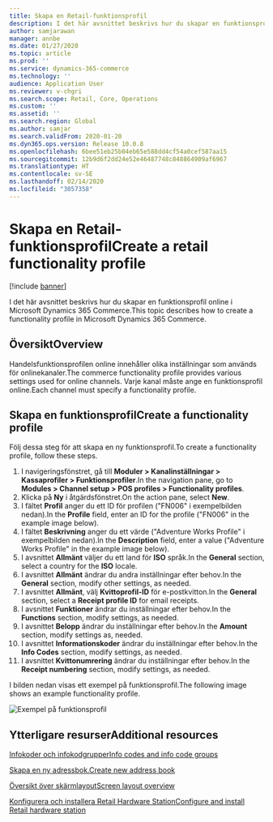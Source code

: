 ```yaml
---
title: Skapa en Retail-funktionsprofil
description: I det här avsnittet beskrivs hur du skapar en funktionsprofil online i Microsoft Dynamics 365 Commerce.
author: samjarawan
manager: annbe
ms.date: 01/27/2020
ms.topic: article
ms.prod: ''
ms.service: dynamics-365-commerce
ms.technology: ''
audience: Application User
ms.reviewer: v-chgri
ms.search.scope: Retail, Core, Operations
ms.custom: ''
ms.assetid: ''
ms.search.region: Global
ms.author: samjar
ms.search.validFrom: 2020-01-20
ms.dyn365.ops.version: Release 10.0.8
ms.openlocfilehash: 6bee51eb25b04eb65e588dd4cf54a0cef587aa15
ms.sourcegitcommit: 12b9d6f2dd24e52e46487748c848864909af6967
ms.translationtype: HT
ms.contentlocale: sv-SE
ms.lasthandoff: 02/14/2020
ms.locfileid: "3057358"
---
```

# <a name="create-a-retail-functionality-profile"></a><span data-ttu-id="5a5db-103">Skapa en Retail-funktionsprofil</span><span class="sxs-lookup"><span data-stu-id="5a5db-103">Create a retail functionality profile</span></span>


[!include [banner](includes/banner.md)]

<span data-ttu-id="5a5db-104">I det här avsnittet beskrivs hur du skapar en funktionsprofil online i Microsoft Dynamics 365 Commerce.</span><span class="sxs-lookup"><span data-stu-id="5a5db-104">This topic describes how to create a functionality profile in Microsoft Dynamics 365 Commerce.</span></span>

## <a name="overview"></a><span data-ttu-id="5a5db-105">Översikt</span><span class="sxs-lookup"><span data-stu-id="5a5db-105">Overview</span></span>

<span data-ttu-id="5a5db-106">Handelsfunktionsprofilen online innehåller olika inställningar som används för onlinekanaler.</span><span class="sxs-lookup"><span data-stu-id="5a5db-106">The commerce functionality profile provides various settings used for online channels.</span></span> <span data-ttu-id="5a5db-107">Varje kanal måste ange en funktionsprofil online.</span><span class="sxs-lookup"><span data-stu-id="5a5db-107">Each channel must specify a functionality profile.</span></span>

## <a name="create-a-functionality-profile"></a><span data-ttu-id="5a5db-108">Skapa en funktionsprofil</span><span class="sxs-lookup"><span data-stu-id="5a5db-108">Create a functionality profile</span></span>

<span data-ttu-id="5a5db-109">Följ dessa steg för att skapa en ny funktionsprofil.</span><span class="sxs-lookup"><span data-stu-id="5a5db-109">To create a functionality profile, follow these steps.</span></span>

1. <span data-ttu-id="5a5db-110">I navigeringsfönstret, gå till **Moduler \> Kanalinställningar \> Kassaprofiler \> Funktionsprofiler**.</span><span class="sxs-lookup"><span data-stu-id="5a5db-110">In the navigation pane, go to **Modules \> Channel setup \> POS profiles \> Functionality profiles**.</span></span>
1. <span data-ttu-id="5a5db-111">Klicka på **Ny** i åtgärdsfönstret.</span><span class="sxs-lookup"><span data-stu-id="5a5db-111">On the action pane, select **New**.</span></span>
1. <span data-ttu-id="5a5db-112">I fältet **Profil** anger du ett ID för profilen ("FN006" i exempelbilden nedan).</span><span class="sxs-lookup"><span data-stu-id="5a5db-112">In the **Profile** field, enter an ID for the profile ("FN006" in the example image below).</span></span>
1. <span data-ttu-id="5a5db-113">I fältet **Beskrivning** anger du ett värde ("Adventure Works Profile" i exempelbilden nedan).</span><span class="sxs-lookup"><span data-stu-id="5a5db-113">In the **Description** field, enter a value ("Adventure Works Profile" in the example image below).</span></span>
1. <span data-ttu-id="5a5db-114">I avsnittet **Allmänt** väljer du ett land för **ISO** språk.</span><span class="sxs-lookup"><span data-stu-id="5a5db-114">In the **General** section, select a country for the **ISO** locale.</span></span>
1. <span data-ttu-id="5a5db-115">I avsnittet **Allmänt** ändrar du andra inställningar efter behov.</span><span class="sxs-lookup"><span data-stu-id="5a5db-115">In the **General** section, modify other settings, as needed.</span></span>
1. <span data-ttu-id="5a5db-116">I avsnittet **Allmänt**, välj **Kvittoprofil-ID** för e-postkvitton.</span><span class="sxs-lookup"><span data-stu-id="5a5db-116">In the **General** section, select a **Receipt profile ID** for email receipts.</span></span>
1. <span data-ttu-id="5a5db-117">I avsnittet **Funktioner** ändrar du inställningar efter behov.</span><span class="sxs-lookup"><span data-stu-id="5a5db-117">In the **Functions** section, modify settings, as needed.</span></span>
1. <span data-ttu-id="5a5db-118">I avsnittet **Belopp** ändrar du inställningar efter behov.</span><span class="sxs-lookup"><span data-stu-id="5a5db-118">In the **Amount** section, modify settings as, needed.</span></span>
1. <span data-ttu-id="5a5db-119">I avsnittet **Informationskoder** ändrar du inställningar efter behov.</span><span class="sxs-lookup"><span data-stu-id="5a5db-119">In the **Info Codes** section, modify settings, as needed.</span></span>
1. <span data-ttu-id="5a5db-120">I avsnittet **Kvittonumrering** ändrar du inställningar efter behov.</span><span class="sxs-lookup"><span data-stu-id="5a5db-120">In the **Receipt numbering** section, modify settings, as needed.</span></span> 
  
<span data-ttu-id="5a5db-121">I bilden nedan visas ett exempel på funktionsprofil.</span><span class="sxs-lookup"><span data-stu-id="5a5db-121">The following image shows an example functionality profile.</span></span>
  
![Exempel på funktionsprofil](media/retail-functionality-profile.png)

## <a name="additional-resources"></a><span data-ttu-id="5a5db-123">Ytterligare resurser</span><span class="sxs-lookup"><span data-stu-id="5a5db-123">Additional resources</span></span>

[<span data-ttu-id="5a5db-124">Infokoder och infokodgrupper</span><span class="sxs-lookup"><span data-stu-id="5a5db-124">Info codes and info code groups</span></span>](info-codes-retail.md)           

[<span data-ttu-id="5a5db-125">Skapa en ny adressbok.</span><span class="sxs-lookup"><span data-stu-id="5a5db-125">Create new address book</span></span>](new-address-book.md) 

[<span data-ttu-id="5a5db-126">Översikt över skärmlayout</span><span class="sxs-lookup"><span data-stu-id="5a5db-126">Screen layout overview</span></span>](pos-screen-layouts.md)       

[<span data-ttu-id="5a5db-127">Konfigurera och installera Retail Hardware Station</span><span class="sxs-lookup"><span data-stu-id="5a5db-127">Configure and install Retail hardware station</span></span>](retail-hardware-station-configuration-installation.md) 

